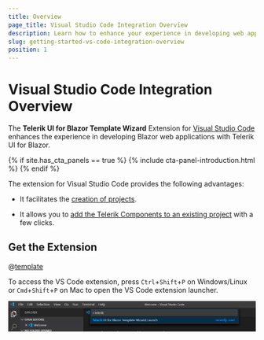 ```yaml
---
title: Overview
page_title: Visual Studio Code Integration Overview
description: Learn how to enhance your experience in developing web applications with Progress Telerik UI for Blazor.
slug: getting-started-vs-code-integration-overview
position: 1
---
```


# Visual Studio Code Integration Overview

The **Telerik UI for Blazor Template Wizard** Extension for [Visual Studio Code](https://code.visualstudio.com/) enhances the experience in developing Blazor web applications with Telerik UI for Blazor.

{% if site.has_cta_panels == true %}
{% include cta-panel-introduction.html %}
{% endif %}

The extension for Visual Studio Code provides the following advantages:

* It facilitates the [creation of projects](slug:getting-started-vs-code-integration-new-project).

* It allows you to [add the Telerik Components to an existing project](slug:getting-started-vs-code-integration-convert-project ) with a few clicks.

## Get the Extension

@[template](/_contentTemplates/common/general-info.md#vs-code-x-download)

To access the VS Code extension, press `Ctrl`+`Shift`+`P` on Windows/Linux or `Cmd`+`Shift`+`P` on Mac to open the VS Code extension launcher.

![launch Telerik Blazor VS Code extension](images/launch-extension.png)

<!-- ## See Also

* [Telerik GitHub Copilot extension for Blazor](slug:ai-copilot-extension) -->
